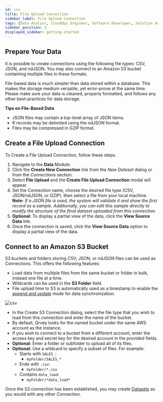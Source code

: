 ```yaml
---
id: csv
title: File Upload Connection
sidebar_label: File Upload Connection
tags: [Data Analyst, CloudOps Engineer, Software Developer, Solution Architect]
sidebar_position: 3
displayed_sidebar: getting-started
---
```


<div style={{textAlign: "justify"}}>


## Prepare Your Data

It is possible to create connections using the following file types: CSV, JSON, and ndJSON. You may also connect to an Amazon S3 bucket containing multiple files in these formats.

File-based data is much simpler than data stored within a database. This makes the storage medium versatile, yet error-prone at the same time. Please make sure your data is cleaned, properly formatted, and follows any other best-practices for data storage.

**Tips on File-Based Data**

- JSON files may contain a top-level array of JSON items.
- R records may be delimited using the ndJSON format.
- Files may be compressed in GZIP format.

<!-- CSV files are quite simple and lack a lot of the details that the system would typically get from a database. This makes them versatile, yet error-prone at the same time. Additionally, JSON files could contain invalid content that may cause errors during load, especially if they are created manually. Therefore, it is important for the files to be reviewed and shaped properly so that errors can be avoided.

Ensure you follow best-practices when connecting to CSV files:  
* The file contains only one set of data  *(i.e., doesn't contain records for `employees` and another set for `sales_data`.)*
* Data is organized into columns.
* The first row contains column headers.
* Data starts from the second row.
* Data in each row contains an equal number of columns.
* Data types remain consistent for the columns. *(i.e., if the column is numeric, no row contains text in the same column.)*
* Data formatting is consistent within each column.
* Data is “clean”, with appropriate column values and unique identifiers.

Ensure you follow best-practices when connecting to CSV files:
* Follow the same rules of data cleanliness that apply to CSV.
* Ensure that the JSON is well-formed: all brackets and quotes come in pairs, hierarchies are correct and consistent, etc. 
* JSON files may contain a top-level array of JSON items.
* R records may be delimited using the ndJSON format. -->
<!-- 
> **Note:** Files may be compressed in GZIP format. -->

## Create a File Upload Connection 

<!-- ![csv](https://s3.amazonaws.com/cdn.qrvey.com/documentation_assets/ui-docs/datasets/3.4.2.2_csv/fileup1.png#thumbnail-20)
![csv](https://s3.amazonaws.com/cdn.qrvey.com/documentation_assets/ui-docs/datasets/3.4.2.2_csv/fileup2.png#thumbnail-60)
![csv](https://s3.amazonaws.com/cdn.qrvey.com/documentation_assets/ui-docs/datasets/3.4.2.2_csv/csv-connect.png#thumbnail-60)
![csv](https://s3.amazonaws.com/cdn.qrvey.com/documentation_assets/ui-docs/datasets/3.4.2.2_csv/fileup4.png#thumbnail-60) 
![csv](https://s3.amazonaws.com/cdn.qrvey.com/documentation_assets/ui-docs/datasets/3.4.2.2_csv/navi-bar-new.png#thumbnail) 
![csv](https://s3.amazonaws.com/cdn.qrvey.com/documentation_assets/ui-docs/datasets/3.4.2.2_csv/fileup6.png#thumbnail-60)
-->

To Create a File Upload Connection, follow these steps.
1. Navigate to the **Data** Module.
2. Click the **Create New Connection** link from the *New Dataset* dialog or from the *Connections* section.
3. Select **File Upload** and the **Create File Upload Connection** modal will appear.
4. Set the Connection name, choose the desired file type (CSV, JSON/ndJSON, or GZIP), then select a file from your local machine.
    **Note:** *If a JSON file is used, the system will validate it and show the first record as a sample. Additionally, you can edit this sample directly to modify the structure of the final dataset uploaded from this connection.*
5. **Optional:** To display a partial view of the data, click the **View Source Data** link.  
6. Once the connection is saved, click the **View Source Data** option to display a partial view of the data. 

## Connect to an Amazon S3 Bucket

S3 buckets and folders storing CSV, JSON, or ndJSON files can be used as Connections. This offers the following features:

* Load data from multiple files from the same bucket or folder in bulk, instead one file at a time.
* Wildcards can be used in the **S3 Folder** field.
* File upload time to S3 is automatically used as a timestamp to enable the [append and update](../Datasets/02-Design/04-Data%20Synchronization/data-sync.md#append-and-update) mode for data synchronization. 
 
![csv](https://s3.amazonaws.com/cdn.qrvey.com/documentation_assets/ui-docs/datasets/3.4.2.2_csv/createS3.png#thumbnail-60) 

- In the Create S3 Connection dialog, select the file type that you wish to load from this connection and enter the name of the bucket. 
- By default, Qrvey looks for the named bucket under the same AWS account as the instance.
- If you wish to connect to a bucket from a different account, enter the access key and secret key for the desired account in the provided fields. 
- **Optional:** Enter a folder or subfolder to upload all of its files.
- **Optional:** Use a wildcard to specify a subset of files. For example:
    - Starts with `SALES_`: 
        - `myFolder/SALES_*`
    - Ends with `.csv`:
        - `myFolder/*.csv`
    - Contains `data_load`:
        - `myFolder/*data_load*`

Once the S3 connection has been established, you may create [Datasets](../Datasets/01-Overview%20of%20Datasets/overview-of-datasets.md) as you would with any other Connection.

<!-- 
## How to Use File Data
Once a file connection is created, you can create a dataset. Open the **Datasets** tab, click on **New Dataset**, and select your file upload connection. 

![csv](https://s3.amazonaws.com/cdn.qrvey.com/documentation_assets/ui-docs/datasets/3.4.2.2_csv/fileup7.png#thumbnail-60)

For more information on creating datasets and working with your file upload data, see [Datasets](../Datasets/01-Overview%20of%20Datasets/overview-of-datasets.md). For more information on working with hierarchical data from a JSON upload, see [Working with Hierarchical Data](../Datasets/01-Overview%20of%20Datasets/hierarchical-data.md).  
-->

</div>